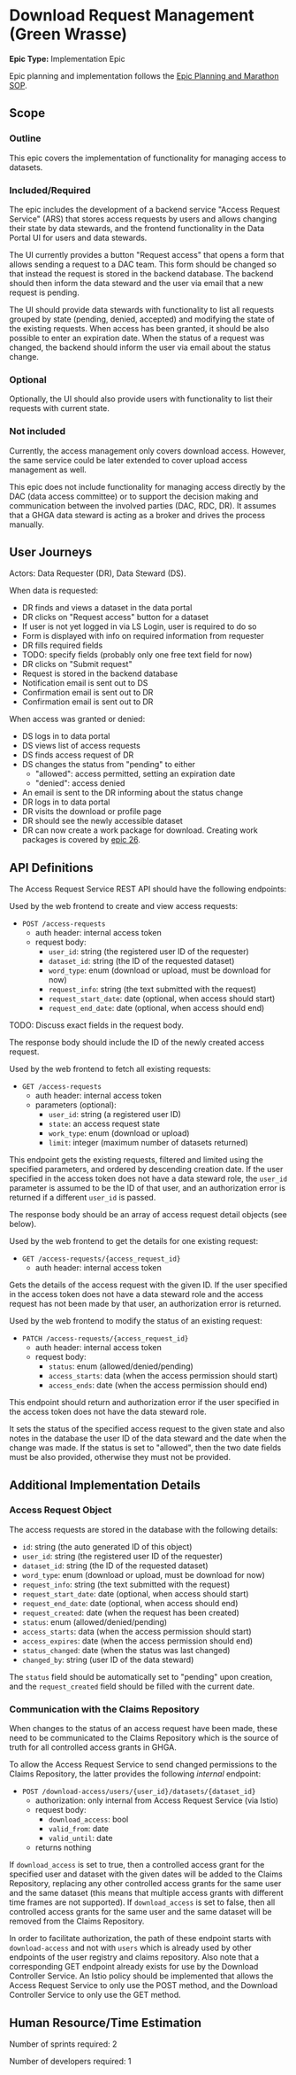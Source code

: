 # Download Request Management (Green Wrasse)

**Epic Type:** Implementation Epic

Epic planning and implementation follows the
[Epic Planning and Marathon SOP](https://docs.ghga-dev.de/main/sops/sop001_epic_planning.html).

## Scope

### Outline

This epic covers the implementation of functionality for managing access to datasets.

### Included/Required

The epic includes the development of a backend service "Access Request Service" (ARS)
that stores access requests by users and allows changing their state by data stewards,
and the frontend functionality in the Data Portal UI for users and data stewards.

The UI currently provides a button "Request access" that opens a form that allows
sending a request to a DAC team. This form should be changed so that instead the
request is stored in the backend database. The backend should then inform the data
steward and the user via email that a new request is pending.

The UI should provide data stewards with functionality to list all requests grouped
by state (pending, denied, accepted) and modifying the state of the existing requests.
When access has been granted, it should be also possible to enter an expiration date.
When the status of a request was changed, the backend should inform the user via email
about the status change.

### Optional

Optionally, the UI should also provide users with functionality to list their requests
with current state.

### Not included

Currently, the access management only covers download access. However, the same service
could be later extended to cover upload access management as well.

This epic does not include functionality for managing access directly by the DAC
(data access committee) or to support the decision making and communication between
the involved parties (DAC, RDC, DR). It assumes that a GHGA data steward is acting
as a broker and drives the process manually.

## User Journeys

Actors: Data Requester (DR), Data Steward (DS).

When data is requested:

- DR finds and views a dataset in the data portal
- DR clicks on "Request access" button for a dataset
- If user is not yet logged in via LS Login, user is required to do so
- Form is displayed with info on required information from requester
- DR fills required fields
- TODO: specify fields (probably only one free text field for now)
- DR clicks on "Submit request"
- Request is stored in the backend database
- Notification email is sent out to DS
- Confirmation email is sent out to DR
- Confirmation email is sent out to DR

When access was granted or denied:

- DS logs in to data portal
- DS views list of access requests
- DS finds access request of DR
- DS changes the status from "pending" to either
  - "allowed": access permitted, setting an expiration date
  - "denied": access denied
- An email is sent to the DR informing about the status change
- DR logs in to data portal
- DR visits the download or profile page
- DR should see the newly accessible dataset
- DR can now create a work package for download.
Creating work packages is covered by
[epic 26](https://github.com/ghga-de/epic-docs/blob/main/26-dracula-ant/technical_specification.md).

## API Definitions

The Access Request Service REST API should have the following endpoints:

Used by the web frontend to create and view access requests:

- `POST /access-requests`
  - auth header: internal access token
  - request body:
    - `user_id`: string (the registered user ID of the requester)
    - `dataset_id`: string (the ID of the requested dataset)
    - `word_type`: enum (download or upload, must be download for now)
    - `request_info`: string (the text submitted with the request)
    - `request_start_date`: date (optional, when access should start)
    - `request_end_date`: date (optional, when access should end)

TODO: Discuss exact fields in the request body.

The response body should include the ID of the newly created access request.

Used by the web frontend to fetch all existing requests:

- `GET /access-requests`
  - auth header: internal access token
  - parameters (optional):
    - `user_id`: string (a registered user ID)
    - `state`: an access request state
    - `work_type`: enum (download or upload)
    - `limit`: integer (maximum number of datasets returned)

This endpoint gets the existing requests, filtered and limited using the
specified parameters, and ordered by descending creation date.
If the user specified in the access token does not have a data steward role,
the `user_id` parameter is assumed to be the ID of that user,
and an authorization error is returned if a different `user_id` is passed.

The response body should be an array of access request detail objects
(see below).

Used by the web frontend to get the details for one existing request:

- `GET /access-requests/{access_request_id}`
  - auth header: internal access token

Gets the details of the access request with the given ID.
If the user specified in the access token does not have a data steward role
and the access request has not been made by that user, an authorization error
is returned.

Used by the web frontend to modify the status of an existing request:

- `PATCH /access-requests/{access_request_id}`
  - auth header: internal access token
  - request body:
    - `status`: enum (allowed/denied/pending)
    - `access_starts`: data (when the access permission should start)
    - `access_ends`: date (when the access permission should end)

This endpoint should return and authorization error if the user specified
in the access token does not have the data steward role.

It sets the status of the specified access request to the given state and
also notes in the database the user ID of the data steward and the date
when the change was made. If the status is set to "allowed", then the two
date fields must be also provided, otherwise they must not be provided.

## Additional Implementation Details

### Access Request Object

The access requests are stored in the database with the following details:

- `id`: string (the auto generated ID of this object)
- `user_id`: string (the registered user ID of the requester)
- `dataset_id`: string (the ID of the requested dataset)
- `word_type`: enum (download or upload, must be download for now)
- `request_info`: string (the text submitted with the request)
- `request_start_date`: date (optional, when access should start)
- `request_end_date`: date (optional, when access should end)
- `request_created`: date (when the request has been created)
- `status`: enum (allowed/denied/pending)
- `access_starts`: data (when the access permission should start)
- `access_expires`: date (when the access permission should end)
- `status_changed`: date (when the status was last changed)
- `changed_by`: string (user ID of the data steward)

The `status` field should be automatically set to "pending" upon creation,
and the `request_created` field should be filled with the current date.

### Communication with the Claims Repository

When changes to the status of an access request have been made, these need to
be communicated to the Claims Repository which is the source of truth for all
controlled access grants in GHGA.

To allow the Access Request Service to send changed permissions to the
Claims Repository, the latter provides the following *internal* endpoint:

- `POST /download-access/users/{user_id}/datasets/{dataset_id}`
  - authorization: only internal from Access Request Service (via Istio)
  - request body:
    - `download_access`: bool
    - `valid_from`: date
    - `valid_until`: date
  - returns nothing

If `download_access` is set to true, then a controlled access grant for the
specified user and dataset with the given dates will be added to the Claims
Repository, replacing any other controlled access grants for the same user
and the same dataset (this means that multiple access grants with different
time frames are not supported). If `download_access` is set to false, then all
controlled access grants for the same user and the same dataset will be removed
from the Claims Repository.

In order to facilitate authorization, the path of these endpoint starts with
`download-access` and not with `users` which is already used by other endpoints
of the user registry and claims repository. Also note that a corresponding
GET endpoint already exists for use by the Download Controller Service.
An Istio policy should be implemented that allows the Access Request Service
to only use the POST method, and the Download Controller Service to only use
the GET method.

## Human Resource/Time Estimation

Number of sprints required: 2

Number of developers required: 1
